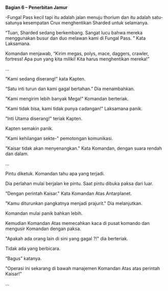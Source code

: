 **Bagian 6 – Penerbitan Jamur**

-Fungal Pass kecil tapi itu adalah jalan menuju thorium dan itu adalah satu-satunya kesempatan Crux menghentikan Sharded untuk selamanya.

“Tuan, Sharded sedang berkembang. Sangat lucu bahwa mereka menggunakan busur dan duo melawan kami di Fungal Pass. ” Kata Laksamana.

Komandan menjawab, “Kirim megas, polys, mace, daggers, crawler, fortress! Apa pun yang kita miliki! Kita harus menghentikan mereka!”

…

"Kami sedang diserang!" kata Kapten.

“Satu inti turun dan kami gagal bertahan.” Dia menambahkan.

"Kami mengirim lebih banyak Mega!" Komandan berteriak.

"Kami tidak bisa, kami tidak punya cadangan!" Laksamana panik.

"Inti Utama diserang!" teriak Kapten.

Kapten semakin panik.

"Kami kehilangan sekte-" pemotongan komunikasi.

"Kaisar tidak akan menyenangkan." Kata Komandan, dengan suara rendah dan dalam.

…

Pintu diketuk. Komandan tahu apa yang terjadi.

Dia perlahan mulai berjalan ke pintu. Saat pintu dibuka paksa dari luar.

"Dengan perintah Kaisar." Kata Komandan Atas Antarplanet.

"Kamu diturunkan pangkatnya menjadi prajurit." Dia melanjutkan.

Komandan mulai panik bahkan lebih.

Kemudian Komandan Atas memecahkan kaca di pusat komando dan mengusir Komandan dengan paksa.

"Apakah ada orang lain di sini yang gagal ?!" dia berteriak.

Tidak ada yang berbicara.

“Bagus” katanya.

"Operasi ini sekarang di bawah manajemen Komandan Atas atas perintah Kaisar!"

...
